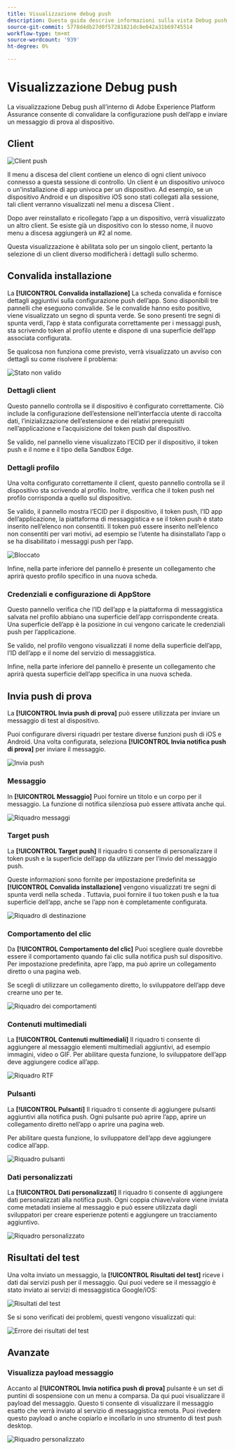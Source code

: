 ```yaml
---
title: Visualizzazione debug push
description: Questa guida descrive informazioni sulla vista Debug push in Adobe Experience Platform Assurance.
source-git-commit: 5778d4db27d0f57281821dc8e042a31b69745514
workflow-type: tm+mt
source-wordcount: '939'
ht-degree: 0%

---
```



# Visualizzazione Debug push

La visualizzazione Debug push all’interno di Adobe Experience Platform Assurance consente di convalidare la configurazione push dell’app e inviare un messaggio di prova al dispositivo.

## Client

![Client push](./images/push-debug-view/clients.png)

Il menu a discesa del client contiene un elenco di ogni client univoco connesso a questa sessione di controllo. Un client è un dispositivo univoco o un&#39;installazione di app univoca per un dispositivo. Ad esempio, se un dispositivo Android e un dispositivo iOS sono stati collegati alla sessione, tali client verranno visualizzati nel menu a discesa Client .

Dopo aver reinstallato e ricollegato l’app a un dispositivo, verrà visualizzato un altro client. Se esiste già un dispositivo con lo stesso nome, il nuovo menu a discesa aggiungerà un #2 al nome.

Questa visualizzazione è abilitata solo per un singolo client, pertanto la selezione di un client diverso modificherà i dettagli sullo schermo.

## Convalida installazione

La **[!UICONTROL Convalida installazione]** La scheda convalida e fornisce dettagli aggiuntivi sulla configurazione push dell’app. Sono disponibili tre pannelli che eseguono convalide. Se le convalide hanno esito positivo, viene visualizzato un segno di spunta verde. Se sono presenti tre segni di spunta verdi, l’app è stata configurata correttamente per i messaggi push, sta scrivendo token al profilo utente e dispone di una superficie dell’app associata configurata.

Se qualcosa non funziona come previsto, verrà visualizzato un avviso con dettagli su come risolvere il problema:

![Stato non valido](./images/push-debug-view/invalid-state.png)

### Dettagli client

Questo pannello controlla se il dispositivo è configurato correttamente. Ciò include la configurazione dell’estensione nell’interfaccia utente di raccolta dati, l’inizializzazione dell’estensione e dei relativi prerequisiti nell’applicazione e l’acquisizione del token push dal dispositivo.

Se valido, nel pannello viene visualizzato l’ECID per il dispositivo, il token push e il nome e il tipo della Sandbox Edge.

### Dettagli profilo

Una volta configurato correttamente il client, questo pannello controlla se il dispositivo sta scrivendo al profilo. Inoltre, verifica che il token push nel profilo corrisponda a quello sul dispositivo.

Se valido, il pannello mostra l’ECID per il dispositivo, il token push, l’ID app dell’applicazione, la piattaforma di messaggistica e se il token push è stato inserito nell’elenco non consentiti. Il token può essere inserito nell’elenco non consentiti per vari motivi, ad esempio se l’utente ha disinstallato l’app o se ha disabilitato i messaggi push per l’app.

![Bloccato](./images/push-debug-view/deny-list-blocked.png)

Infine, nella parte inferiore del pannello è presente un collegamento che aprirà questo profilo specifico in una nuova scheda.

### Credenziali e configurazione di AppStore

Questo pannello verifica che l’ID dell’app e la piattaforma di messaggistica salvata nel profilo abbiano una superficie dell’app corrispondente creata. Una superficie dell’app è la posizione in cui vengono caricate le credenziali push per l’applicazione.

Se valido, nel profilo vengono visualizzati il nome della superficie dell’app, l’ID dell’app e il nome del servizio di messaggistica.

Infine, nella parte inferiore del pannello è presente un collegamento che aprirà questa superficie dell’app specifica in una nuova scheda.

## Invia push di prova

La **[!UICONTROL Invia push di prova]** può essere utilizzata per inviare un messaggio di test al dispositivo.

Puoi configurare diversi riquadri per testare diverse funzioni push di iOS e Android. Una volta configurata, seleziona **[!UICONTROL Invia notifica push di prova]** per inviare il messaggio.

![Invia push](./images/push-debug-view/send.png)

### Messaggio

In **[!UICONTROL Messaggio]** Puoi fornire un titolo e un corpo per il messaggio. La funzione di notifica silenziosa può essere attivata anche qui.

![Riquadro messaggi](./images/push-debug-view/message-pane.png)

### Target push

La **[!UICONTROL Target push]** Il riquadro ti consente di personalizzare il token push e la superficie dell’app da utilizzare per l’invio del messaggio push.

Queste informazioni sono fornite per impostazione predefinita se **[!UICONTROL Convalida installazione]** vengono visualizzati tre segni di spunta verdi nella scheda . Tuttavia, puoi fornire il tuo token push e la tua superficie dell’app, anche se l’app non è completamente configurata.

![Riquadro di destinazione](./images/push-debug-view/target-pane.png)

### Comportamento del clic

Da **[!UICONTROL Comportamento del clic]** Puoi scegliere quale dovrebbe essere il comportamento quando fai clic sulla notifica push sul dispositivo. Per impostazione predefinita, apre l’app, ma può aprire un collegamento diretto o una pagina web.

Se scegli di utilizzare un collegamento diretto, lo sviluppatore dell’app deve crearne uno per te.

![Riquadro dei comportamenti](./images/push-debug-view/click-behavior.png)

### Contenuti multimediali

La **[!UICONTROL Contenuti multimediali]** Il riquadro ti consente di aggiungere al messaggio elementi multimediali aggiuntivi, ad esempio immagini, video o GIF. Per abilitare questa funzione, lo sviluppatore dell’app deve aggiungere codice all’app.

![Riquadro RTF](./images/push-debug-view/rich-pane.png)

### Pulsanti

La **[!UICONTROL Pulsanti]** Il riquadro ti consente di aggiungere pulsanti aggiuntivi alla notifica push. Ogni pulsante può aprire l’app, aprire un collegamento diretto nell’app o aprire una pagina web.

Per abilitare questa funzione, lo sviluppatore dell’app deve aggiungere codice all’app.

![Riquadro pulsanti](./images/push-debug-view/buttons-pane.png)

### Dati personalizzati

La **[!UICONTROL Dati personalizzati]** Il riquadro ti consente di aggiungere dati personalizzati alla notifica push. Ogni coppia chiave/valore viene inviata come metadati insieme al messaggio e può essere utilizzata dagli sviluppatori per creare esperienze potenti e aggiungere un tracciamento aggiuntivo.

![Riquadro personalizzato](./images/push-debug-view/custom-pane.png)

## Risultati del test

Una volta inviato un messaggio, la **[!UICONTROL Risultati del test]** riceve i dati dai servizi push per il messaggio. Qui puoi vedere se il messaggio è stato inviato ai servizi di messaggistica Google/iOS:

![Risultati del test](./images/push-debug-view/test-results.png)

Se si sono verificati dei problemi, questi vengono visualizzati qui:

![Errore dei risultati del test](./images/push-debug-view/test-error.png)

## Avanzate

### Visualizza payload messaggio

Accanto al **[!UICONTROL Invia notifica push di prova]** pulsante è un set di puntini di sospensione con un menu a comparsa. Da qui puoi visualizzare il payload del messaggio. Questo ti consente di visualizzare il messaggio esatto che verrà inviato al servizio di messaggistica remota. Puoi rivedere questo payload o anche copiarlo e incollarlo in uno strumento di test push desktop.

![Riquadro personalizzato](./images/push-debug-view/message-payload.png)
